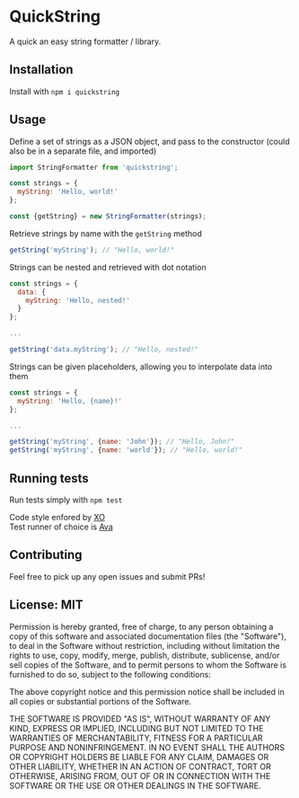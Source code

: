# QuickString
A quick an easy string formatter / library.

## Installation
Install with `npm i quickstring`

## Usage
Define a set of strings as a JSON object, and pass to the constructor (could also be in a separate file, and imported)

```js
import StringFormatter from 'quickstring';

const strings = {
  myString: 'Hello, world!'
};

const {getString} = new StringFormatter(strings);
```

Retrieve strings by name with the `getString` method

```js
getString('myString'); // "Hello, world!"
```

Strings can be nested and retrieved with dot notation
```js
const strings = {
  data: {
    myString: 'Hello, nested!'
  }
};

...

getString('data.myString'); // "Hello, nested!"
```

Strings can be given placeholders, allowing you to interpolate data into them
```js
const strings = {
  myString: 'Hello, {name}!'
};

...

getString('myString', {name: 'John'}); // "Hello, John!"
getString('myString', {name: 'world'}); // "Hello, world!"
```

## Running tests
Run tests simply with `npm test`

Code style enfored by [XO](https://github.com/xojs/xo)\
Test runner of choice is [Ava](https://github.com/avajs/ava)

## Contributing

Feel free to pick up any open issues and submit PRs!

## License: MIT
Permission is hereby granted, free of charge, to any person obtaining a copy of this software and associated documentation files (the "Software"), to deal in the Software without restriction, including without limitation the rights to use, copy, modify, merge, publish, distribute, sublicense, and/or sell copies of the Software, and to permit persons to whom the Software is furnished to do so, subject to the following conditions:

The above copyright notice and this permission notice shall be included in all copies or substantial portions of the Software.

THE SOFTWARE IS PROVIDED "AS IS", WITHOUT WARRANTY OF ANY KIND, EXPRESS OR IMPLIED, INCLUDING BUT NOT LIMITED TO THE WARRANTIES OF MERCHANTABILITY, FITNESS FOR A PARTICULAR PURPOSE AND NONINFRINGEMENT. IN NO EVENT SHALL THE AUTHORS OR COPYRIGHT HOLDERS BE LIABLE FOR ANY CLAIM, DAMAGES OR OTHER LIABILITY, WHETHER IN AN ACTION OF CONTRACT, TORT OR OTHERWISE, ARISING FROM, OUT OF OR IN CONNECTION WITH THE SOFTWARE OR THE USE OR OTHER DEALINGS IN THE SOFTWARE.

